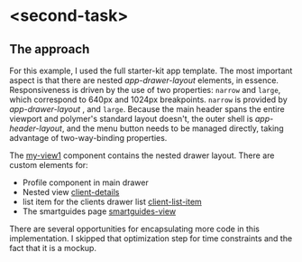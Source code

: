 # \<second-task\>

## The approach

For this example, I used the full starter-kit app template. The most important
aspect is that there are nested _app-drawer-layout_ elements, in essence.
Responsiveness is driven by the use of two properties: `narrow` and `large`,
which correspond to 640px and 1024px breakpoints. `narrow` is provided by
_app-drawer-layout_ , and `large`. Because the main header spans the entire
viewport and polymer's standard layout doesn't, the outer shell is
_app-header-layout_, and the menu button needs to be managed directly, taking
advantage of two-way-binding properties.


The [my-view1](second-task/src/my-view1.js) component contains the nested drawer layout.
There are custom elements for:
- Profile component in main drawer
- Nested view [client-details](second-task/src/elements/client-details.js)
- list item for the clients drawer list [client-list-item](second-task/src/elements/client-list-item.js)
- The smartguides page [smartguides-view](second-task/src/elements/smartguides-view.js)

There are several opportunities for encapsulating more code in this
implementation. I skipped that optimization step for time constraints and the
fact that it is a mockup. 

